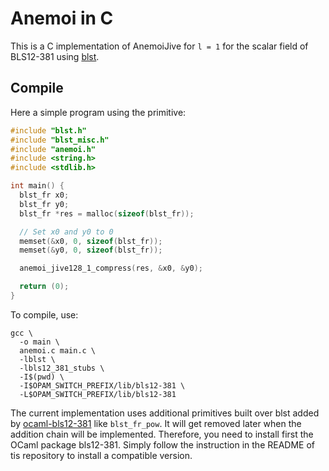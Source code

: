 # Anemoi in C

This is a C implementation of AnemoiJive for `l = 1` for the scalar field of BLS12-381 using [blst](https://github.com/supranational/blst/).

## Compile

Here a simple program using the primitive:
```C
#include "blst.h"
#include "blst_misc.h"
#include "anemoi.h"
#include <string.h>
#include <stdlib.h>

int main() {
  blst_fr x0;
  blst_fr y0;
  blst_fr *res = malloc(sizeof(blst_fr));

  // Set x0 and y0 to 0
  memset(&x0, 0, sizeof(blst_fr));
  memset(&y0, 0, sizeof(blst_fr));

  anemoi_jive128_1_compress(res, &x0, &y0);

  return (0);
}
```

To compile, use:
```
gcc \
  -o main \
  anemoi.c main.c \
  -lblst \
  -lbls12_381_stubs \
  -I$(pwd) \
  -I$OPAM_SWITCH_PREFIX/lib/bls12-381 \
  -L$OPAM_SWITCH_PREFIX/lib/bls12-381
```

The current implementation uses additional primitives built over blst added by
[ocaml-bls12-381](https://gitlab.com/dannywillems/ocaml-bls12-381) like
`blst_fr_pow`. It will get removed later when the addition chain will be
implemented.
Therefore, you need to install first the OCaml package bls12-381. Simply follow
the instruction in the README of tis repository to install a compatible version.
